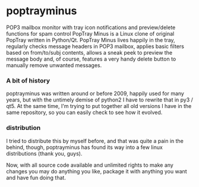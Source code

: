 # poptrayminus
POP3 mailbox monitor with tray icon notifications and preview/delete functions for spam control PopTray Minus is a Linux clone of original PopTray written in Python/Qt. PopTray Minus lives happily in the tray, regularly checks message headers in POP3 mailbox, applies basic filters based on from/to/subj contents, allows a sneak peek to preview the message body and, of course, features a very handy delete button to manually remove unwanted messages.

### A bit of history
poptrayminus was written around or before 2009, happily used for many years, but with the untimely demise of python2 I have to rewrite that in py3 / qt5. At the same time, I'm trying to put together all old versions I have in the same repository, so you can easily check to see how it evolved.

### distribution
I tried to distribute this by myself before, and that was quite a pain in the behind, though, poptrayminus has found its way into a few linux distributions (thank you, guys).

Now, with all source code available and unlimited rights to make any changes you may do anything you like, package it with anything you want and have fun doing that.
